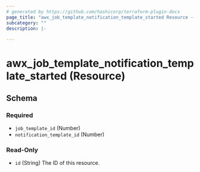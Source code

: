 ```yaml
---
# generated by https://github.com/hashicorp/terraform-plugin-docs
page_title: "awx_job_template_notification_template_started Resource - terraform-provider-awx"
subcategory: ""
description: |-
  
---
```


# awx_job_template_notification_template_started (Resource)





<!-- schema generated by tfplugindocs -->
## Schema

### Required

- `job_template_id` (Number)
- `notification_template_id` (Number)

### Read-Only

- `id` (String) The ID of this resource.
